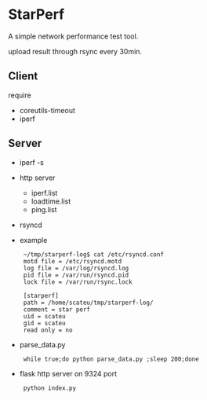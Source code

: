 StarPerf
========
A simple network performance test tool.

upload result through rsync every 30min.

## Client
require 

* coreutils-timeout
* iperf


## Server

* iperf -s
* http server 
  * iperf.list
  * loadtime.list 
  * ping.list
* rsyncd
 * example

        ~/tmp/starperf-log$ cat /etc/rsyncd.conf
        motd file = /etc/rsyncd.motd
        log file = /var/log/rsyncd.log
        pid file = /var/run/rsyncd.pid
        lock file = /var/run/rsync.lock

        [starperf]
        path = /home/scateu/tmp/starperf-log/
        comment = star perf
        uid = scateu
        gid = scateu
        read only = no

* parse\_data.py

       while true;do python parse_data.py ;sleep 200;done

* flask http server on 9324 port

       python index.py

